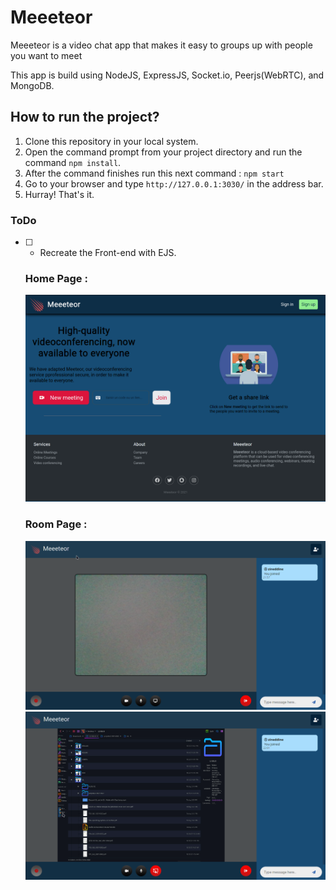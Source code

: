 # Meeeteor

Meeeteor is a video chat app that makes it easy to groups up with people you want to meet

This app is build using NodeJS, ExpressJS, Socket.io, Peerjs(WebRTC), and MongoDB.

## How to run the project?

1. Clone this repository in your local system.
2. Open the command prompt from your project directory and run the command `npm install`.
3. After the command finishes run this next command : `npm start`
4. Go to your browser and type `http://127.0.0.1:3030/` in the address bar.
5. Hurray! That's it.

### ToDo

- [ ] - Recreate the Front-end with EJS.

  ### Home Page : 
  ![alt text](https://github.com/ZineddineBk09/Meeeteor/blob/master/images/Home.png)
  
  
  ### Room Page :
  ![alt text](https://github.com/ZineddineBk09/Meeeteor/blob/master/images/room.png)
  ![alt text](https://github.com/ZineddineBk09/Meeeteor/blob/master/images/share%20screen.png)
  
  
    
